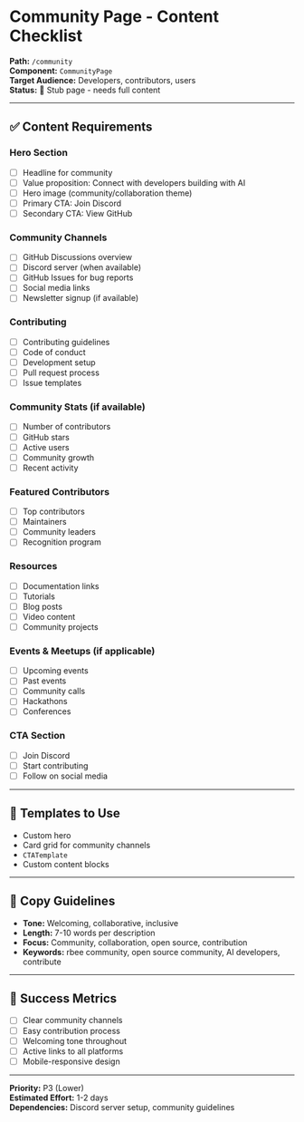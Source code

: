 # Community Page - Content Checklist

**Path:** `/community`  
**Component:** `CommunityPage`  
**Target Audience:** Developers, contributors, users  
**Status:** 🚧 Stub page - needs full content

---

## ✅ Content Requirements

### Hero Section
- [ ] Headline for community
- [ ] Value proposition: Connect with developers building with AI
- [ ] Hero image (community/collaboration theme)
- [ ] Primary CTA: Join Discord
- [ ] Secondary CTA: View GitHub

### Community Channels
- [ ] GitHub Discussions overview
- [ ] Discord server (when available)
- [ ] GitHub Issues for bug reports
- [ ] Social media links
- [ ] Newsletter signup (if available)

### Contributing
- [ ] Contributing guidelines
- [ ] Code of conduct
- [ ] Development setup
- [ ] Pull request process
- [ ] Issue templates

### Community Stats (if available)
- [ ] Number of contributors
- [ ] GitHub stars
- [ ] Active users
- [ ] Community growth
- [ ] Recent activity

### Featured Contributors
- [ ] Top contributors
- [ ] Maintainers
- [ ] Community leaders
- [ ] Recognition program

### Resources
- [ ] Documentation links
- [ ] Tutorials
- [ ] Blog posts
- [ ] Video content
- [ ] Community projects

### Events & Meetups (if applicable)
- [ ] Upcoming events
- [ ] Past events
- [ ] Community calls
- [ ] Hackathons
- [ ] Conferences

### CTA Section
- [ ] Join Discord
- [ ] Start contributing
- [ ] Follow on social media

---

## 🎨 Templates to Use

- Custom hero
- Card grid for community channels
- `CTATemplate`
- Custom content blocks

---

## 📝 Copy Guidelines

- **Tone:** Welcoming, collaborative, inclusive
- **Length:** 7-10 words per description
- **Focus:** Community, collaboration, open source, contribution
- **Keywords:** rbee community, open source community, AI developers, contribute

---

## 🎯 Success Metrics

- [ ] Clear community channels
- [ ] Easy contribution process
- [ ] Welcoming tone throughout
- [ ] Active links to all platforms
- [ ] Mobile-responsive design

---

**Priority:** P3 (Lower)  
**Estimated Effort:** 1-2 days  
**Dependencies:** Discord server setup, community guidelines
